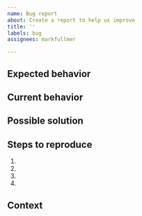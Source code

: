 ```yaml
---
name: Bug report
about: Create a report to help us improve
title: ''
labels: bug
assignees: markfullmer

---
```

<!--- Provide a general summary of the issue in the Title above -->

## Expected behavior
<!--- Tell us what should happen -->

## Current behavior
<!--- Tell us what happens instead of the expected behavior -->

## Possible solution
<!--- Not obligatory, but suggest a fix/reason for the bug, -->

## Steps to reproduce
<!--- Provide a link to a live example, or an unambiguous set of steps to -->
<!--- reproduce this bug. Include code to reproduce, if relevant -->
1.
2.
3.
4.

## Context
<!--- How has this issue affected you? What are you trying to accomplish? -->
<!--- Does it only happen in certain browsers? Certain operating systems? -->

<!--- Provide a general summary of the issue in the Title above -->
